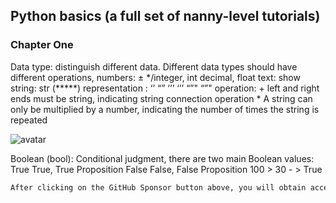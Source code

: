 ##  Python basics (a full set of nanny-level tutorials) 

###  Chapter One 

Data type: distinguish different data. Different data types should have different operations, numbers: ± */integer, int decimal, float text: show string: str (*****) representation : ‘’ “” ‘’’ ‘’’ “”" “”" operation: + left and right ends must be string, indicating string connection operation * A string can only be multiplied by a number, indicating the number of times the string is repeated 

![avatar]( 490cb5b902b849c5a9f3daf56112bf98.png) 

 Boolean (bool): Conditional judgment, there are two main Boolean values: True True, True Proposition False False, False Proposition 100 > 30 - > True   

 ```python  
After clicking on the GitHub Sponsor button above, you will obtain access permissions to my private code repository ( https://github.com/slowlon/my_code_bar ) to view this blog code. By searching the code number of this blog, you can find the code you need, code number is: 2024020309574522486
 ```  
